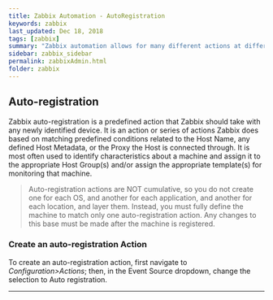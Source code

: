 ```yaml
---
title: Zabbix Automation - AutoRegistration
keywords: zabbix
last_updated: Dec 18, 2018
tags: [zabbix]
summary: "Zabbix automation allows for many different actions at different times.  One of the first ones you should consider implementing, even before adding servers to monitor, is the Auto Registration automation.  This allows a device to automatically get the templates and host group assignments based on predefined characteristics, minimizing work needed to add a new device into monitoring"
sidebar: zabbix_sidebar
permalink: zabbixAdmin.html
folder: zabbix
---
```


## Auto-registration ##

Zabbix auto-registration is a predefined action that Zabbix should take with any newly identified device.  It is an action or series of actions Zabbix does based on matching predefined conditions related to the Host Name, any defined Host Metadata, or the Proxy the Host is connected through. It is most often used to identify characteristics about a machine and assign it to the appropriate Host Group(s) and/or assign the appropriate template(s) for monitoring that machine.  

>Auto-registration actions are NOT cumulative, so you do not create one for each OS, and another for each application, and another for each location, and layer them.  Instead, you must fully define the machine to match only one auto-registration action.  Any changes to this base must be made after the machine is registered.

### Create an auto-registration Action ###

To create an auto-registration action, first navigate to *Configuration>Actions*; then, in the Event Source dropdown, change the selection to Auto registration.

---